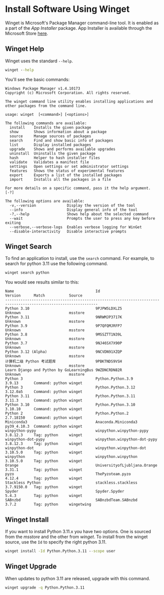 # Install Software Using Winget

Winget is Microsoft's Package Manager command-line tool.
It is enabled as a part of the _App Installer_ package.
App Installer is available through the Microsoft Store [here](https://apps.microsoft.com/store/detail/app-installer/9NBLGGH4NNS1?hl=en-us&gl=us&rtc=1).

## Winget Help

Winget uses the standard `--help`.

```cmd
winget --help
```

You'll see the basic commands:

```text
Windows Package Manager v1.4.10173
Copyright (c) Microsoft Corporation. All rights reserved.

The winget command line utility enables installing applications and other packages from the command line.

usage: winget  [<command>] [<options>]

The following commands are available:
  install    Installs the given package
  show       Shows information about a package
  source     Manage sources of packages
  search     Find and show basic info of packages
  list       Display installed packages
  upgrade    Shows and performs available upgrades
  uninstall  Uninstalls the given package
  hash       Helper to hash installer files
  validate   Validates a manifest file
  settings   Open settings or set administrator settings
  features   Shows the status of experimental features
  export     Exports a list of the installed packages
  import     Installs all the packages in a file

For more details on a specific command, pass it the help argument. [-?]

The following options are available:
  -v,--version              Display the version of the tool
  --info                    Display general info of the tool
  -?,--help                 Shows help about the selected command
  --wait                    Prompts the user to press any key before exiting
  --verbose,--verbose-logs  Enables verbose logging for WinGet
  --disable-interactivity   Disable interactive prompts
```

## Winget Search

To find an application to install, use the `search` command.
For example, to search for python 3.11 use the following command.

```cmd
winget search python
```

You would see results similar to this:

```text
Name                                     Id                                 Version      Match           Source
----------------------------------------------------------------------------------------------------------------
Python 3.10                              9PJPW5LDXLZ5                       Unknown                      msstore
Python 3.11                              9NRWMJP3717K                       Unknown                      msstore
Python 3.9                               9P7QFQMJRFP7                       Unknown                      msstore
Python 3.8                               9MSSZTT1N39L                       Unknown                      msstore
Python 3.7                               9NJ46SX7X90P                       Unknown                      msstore
Python 3.12 (Alpha)                      9NCVDN91XZQP                       Unknown                      msstore
计算机二级 Python 考试题库                  9PBKTNDS9VSH                       Unknown                      msstore
Learn Django and Python by GoLearningBus 9WZDNCRDN82R                       Unknown                      msstore
Python 3                                 Python.Python.3.9                  3.9.13       Command: python winget
Python 3                                 Python.Python.3.12                 3.12.0a5     Command: python winget
Python 3.11                              Python.Python.3.11                 3.11.3       Command: python winget
Python 3.10                              Python.Python.3.10                 3.10.10      Command: python winget
Python 2                                 Python.Python.2                    2.7.18150    Command: python winget
Miniconda3                               Anaconda.Miniconda3                py39_4.10.3  Command: python winget
winpython-pypy                           winpython.winpython-pypy           3.8.12.3     Tag: python     winget
winpython-dot-pypy                       winpython.winpython-dot-pypy       3.8.12.3     Tag: python     winget
winpython-dot                            winpython.winpython-dot            3.10.5.0     Tag: python     winget
winpython                                winpython.winpython                3.10.5.0     Tag: python     winget
Orange                                   UniversityofLjubljana.Orange       3.31.1       Tag: python     winget
pyzo                                     ThePyzoteam.pyzo                   4.12.4       Tag: python     winget
Stackless Python                         stackless.stackless                3.7.9150.0   Tag: python     winget
Spyder                                   Spyder.Spyder                      5.4.3        Tag: python     winget
SABnzbd                                  SABnzbdTeam.SABnzbd                3.7.2        Tag: python     wingetwing
```

## Winget Install

If you want to install Python 3.11.x you have two options.
One is sourced from the _msstore_ and the other from _winget_.
To install from the winget source, use the `Id` to specify the right python 3.11.

```cmd
winget install -Id Python.Python.3.11 --scope user
```

## Winget Upgrade

When updates to python 3.11 are released, upgrade with this command.

```cmd
winget upgrade -q Python.Python.3.11
```
